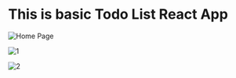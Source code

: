 # This is basic Todo List React App
![Home Page](https://user-images.githubusercontent.com/58328935/147381973-391615f2-5af4-4bfe-8e67-fe1e22aae85b.png)

![1](https://user-images.githubusercontent.com/58328935/147381980-c13db90c-4d75-484e-be1f-8fe54ce3ee72.png)

![2](https://user-images.githubusercontent.com/58328935/147381982-995e758a-3455-46e7-b05f-995717aa9778.png)

